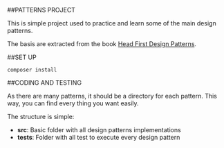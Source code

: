 ##PATTERNS PROJECT

This is simple project used to practice and learn some of the main design patterns.

The basis are extracted from the book [Head First Design Patterns](https://www.amazon.es/Head-First-Design-Patterns-Freeman/dp/0596007124).

##SET UP

    composer install
    
##CODING AND TESTING

As there are many patterns, it should be a directory for each pattern. This way, you can find every thing you want easily.

The structure is simple:

 - **src**: Basic folder with all design patterns implementations
 - **tests**: Folder with all test to execute every design pattern
 


    